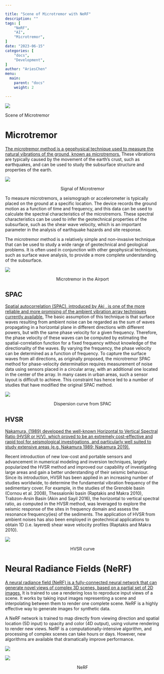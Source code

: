 ```yaml
---

title: "Scene of Microtremor with NeRF"
description: ""
tags: [
    "NeRF",
    "AI",
    "Microtremor",
]
date: "2023-06-15"
categories: [
    "docs",
    "Development",
]
author: "AriesChen"
menu:
  main:
    parent: "docs"
    weight: 2

---
```


![](https://miro.medium.com/v2/resize:fit:1400/1*hDMkE8-tA4qDKhamoqqqpw.jpeg)

Scene of Microtremor

# Microtremor

<u>The microtremor method is a geophysical technique used to measure the natural vibrations of the ground, known as microtremors.</u> These vibrations are typically caused by the movement of the earth’s crust, such as earthquakes, and can be used to study the subsurface structure and properties of the earth.

![](https://miro.medium.com/v2/resize:fit:830/1*gpfsBT4o15NgRd8PWXnLPw.png)

   <div style="text-align: center;">Signal of Microtremor</div>

To measure microtremors, a seismograph or accelerometer is typically placed on the ground at a specific location. The device records the ground motion as a function of time and frequency, and this data can be used to calculate the spectral characteristics of the microtremors. These spectral characteristics can be used to infer the geotechnical properties of the subsurface, such as the shear wave velocity, which is an important parameter in the analysis of earthquake hazards and site response.

The microtremor method is a relatively simple and non-invasive technique that can be used to study a wide range of geotechnical and geological problems. It is often used in conjunction with other geophysical techniques, such as surface wave analysis, to provide a more complete understanding of the subsurface.

![](https://miro.medium.com/v2/resize:fit:882/1*i8rU35MtsWxzd4YSRfxlzQ.png)

   <div style="text-align: center;">Microtremor in the Airport</div>

## SPAC

<u>Spatial autocorrelation (SPAC), introduced by Aki , is one of the more reliable and more promising of the ambient vibration array techniques currently available.</u> The basic assumption of this technique is that surface waves resulting from ambient noise can be regarded as the sum of waves propagating in a horizontal plane in different directions with different powers, but with the same phase velocity for a given frequency. Therefore, the phase velocity of these waves can be computed by estimating the spatial-correlation function for a fixed frequency without knowledge of the directionality of the waves. By varying the frequency, the phase velocity can be determined as a function of frequency. To capture the surface waves from all directions, as originally proposed, the microtremor SPAC method for phase-velocity determination requires measurement of noise data using sensors placed in a circular array, with an additional one located in the center of the array. In many cases in urban areas, such a sensor layout is difficult to achieve. This constraint has hence led to a number of studies that have modified the original SPAC method.

![](https://miro.medium.com/v2/resize:fit:1224/1*IkvLTyjzqLIHYCrB5qeUjA.jpeg)

   <div style="text-align: center;">Dispersion curve from SPAC</div>

## HVSR

<u>Nakamura, (1989) developed the well-known Horizontal to Vertical Spectral Ratio (HVSR or H/V), which proved to be an extremely cost-effective and rapid tool for seismological investigations, and particularly well suited to study extensive areas (e.g. Nakamura 1989; Nakamura 2019).</u>

Recent introduction of new low-cost and portable sensors and advancement in numerical modeling and inversion techniques, largely popularized the HVSR method and improved our capability of investigating large areas and gain a better understanding of their seismic behaviour. Since its introduction, HVSR has been applied in an increasing number of studies worldwide, to determine the fundamental vibration frequency of the sedimentary cover. For example, in the studies of the Grenoble basin (Cornou et al. 2008), Thessaloniki basin (Raptakis and Makra 2010), Trabzon-Arsin Basin (Akin and Sayil 2016), the horizontal to vertical spectral ratio, as computed in the HVSR method, was leveraged to explore the seismic response of the sites in frequency domain and assess the resonance frequency(ies) of the sediments. The application of HVSR from ambient noises has also been employed in geotechnical applications to obtain 1D (i.e. layered) shear wave velocity profiles (Raptakis and Makra 2010).

![](https://miro.medium.com/v2/resize:fit:1242/1*dhCcAS8R7UZ0s_4vl81NBQ.png)

   <div style="text-align: center;">HVSR curve</div>

# Neural Radiance Fields (NeRF)

<u>A neural radiance field (NeRF) is a fully-connected neural network that can generate novel views of complex 3D scenes, based on a partial set of 2D images.</u> It is trained to use a rendering loss to reproduce input views of a scene. It works by taking input images representing a scene and interpolating between them to render one complete scene. NeRF is a highly effective way to generate images for synthetic data.

A NeRF network is trained to map directly from viewing direction and spatial location (5D input) to opacity and color (4D output), using volume rendering to render new views. NeRF is a computationally-intensive algorithm, and processing of complex scenes can take hours or days. However, new algorithms are available that dramatically improve performance.

![](https://miro.medium.com/v2/resize:fit:704/1*_986fTHFE-es7rb2ZJSW_A.png)

![](https://miro.medium.com/v2/resize:fit:1400/1*xdu4X53kiV5lnZxK09HodA.png)

   <div style="text-align: center;">NeRF</div>